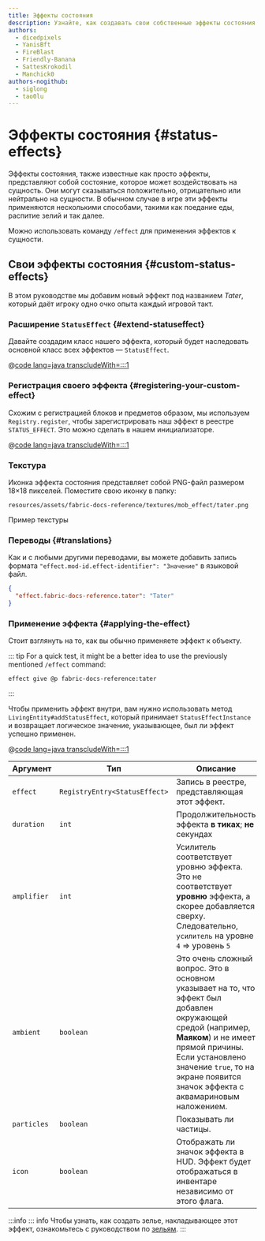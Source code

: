 ```yaml
---
title: Эффекты состояния
description: Узнайте, как создавать свои собственные эффекты состояния.
authors:
  - dicedpixels
  - YanisBft
  - FireBlast
  - Friendly-Banana
  - SattesKrokodil
  - Manchick0
authors-nogithub:
  - siglong
  - tao0lu
---
```


# Эффекты состояния {#status-effects}

Эффекты состояния, также известные как просто эффекты, представляют собой состояние, которое может воздействовать на сущность. Они могут сказываться положительно, отрицательно или нейтрально на сущности. В обычном случае в игре эти эффекты применяются несколькими способами, такими как поедание еды, распитие зелий и так далее.

Можно использовать команду `/effect` для применения эффектов к сущности.

## Свои эффекты состояния {#custom-status-effects}

В этом руководстве мы добавим новый эффект под названием _Tater_, который даёт игроку одно очко опыта каждый игровой такт.

### Расширение `StatusEffect` {#extend-statuseffect}

Давайте создадим класс нашего эффекта, который будет наследовать основной класс всех эффектов — `StatusEffect`.

@[code lang=java transcludeWith=:::1](@/reference/latest/src/main/java/com/example/docs/effect/TaterEffect.java)

### Регистрация своего эффекта {#registering-your-custom-effect}

Схожим с регистрацией блоков и предметов образом, мы используем `Registry.register`, чтобы зарегистрировать наш эффект в реестре `STATUS_EFFECT`. Это можно сделать в нашем инициализаторе.

@[code lang=java transcludeWith=:::1](@/reference/latest/src/main/java/com/example/docs/effect/FabricDocsReferenceEffects.java)

### Текстура

Иконка эффекта состояния представляет собой PNG-файл размером 18×18 пикселей. Поместите свою иконку в папку:

```:no-line-numbers
resources/assets/fabric-docs-reference/textures/mob_effect/tater.png
```

<DownloadEntry visualURL="/assets/develop/tater-effect.png" downloadURL="/assets/develop/tater-effect-icon.png">Пример текстуры</DownloadEntry>

### Переводы {#translations}

Как и с любыми другими переводами, вы можете добавить запись формата `"effect.mod-id.effect-identifier": "Значение"` в языковой файл.

```json
{
  "effect.fabric-docs-reference.tater": "Tater"
}
```

### Применение эффекта {#applying-the-effect}

Стоит взглянуть на то, как вы обычно применяете эффект к объекту.

::: tip
For a quick test, it might be a better idea to use the previously mentioned `/effect` command:

```mcfunction
effect give @p fabric-docs-reference:tater
```

:::

Чтобы применить эффект внутри, вам нужно использовать метод `LivingEntity#addStatusEffect`, который принимает
`StatusEffectInstance` и возвращает логическое значение, указывающее, был ли эффект успешно применен.

@[code lang=java transcludeWith=:::1](@/reference/latest/src/main/java/com/example/docs/ReferenceMethods.java)

| Аргумент    | Тип                           | Описание                                                                                                                                                                                                                                                                                                                    |
| ----------- | ----------------------------- | --------------------------------------------------------------------------------------------------------------------------------------------------------------------------------------------------------------------------------------------------------------------------------------------------------------------------- |
| `effect`    | `RegistryEntry<StatusEffect>` | Запись в реестре, представляющая этот эффект.                                                                                                                                                                                                                                                               |
| `duration`  | `int`                         | Продолжительность эффекта **в тиках**; **не** секундах                                                                                                                                                                                                                                                                      |
| `amplifier` | `int`                         | Усилитель соответствует уровню эффекта. Это не соответствует **уровню** эффекта, а скорее добавляется сверху. Следовательно, `усилитель` на уровне `4` => уровень `5`                                                                                                                       |
| `ambient`   | `boolean`                     | Это очень сложный вопрос. Это в основном указывает на то, что эффект был добавлен окружающей средой (например, **Маяком**) и не имеет прямой причины. Если установлено значение `true`, то на экране появится значок эффекта с аквамариновым наложением. |
| `particles` | `boolean`                     | Показывать ли частицы.                                                                                                                                                                                                                                                                                      |
| `icon`      | `boolean`                     | Отображать ли значок эффекта в HUD. Эффект будет отображаться в инвентаре независимо от этого флага.                                                                                                                                                                                        |

:::info
::: info
Чтобы узнать, как создать зелье, накладывающее этот эффект, ознакомьтесь с руководством по [зельям](../items/potions).
:::

